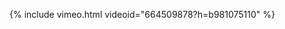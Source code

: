 
{% include vimeo.html videoid="664509878?h=b981075110" %}

[comment]: <> ({% include vimeo.html  %})


